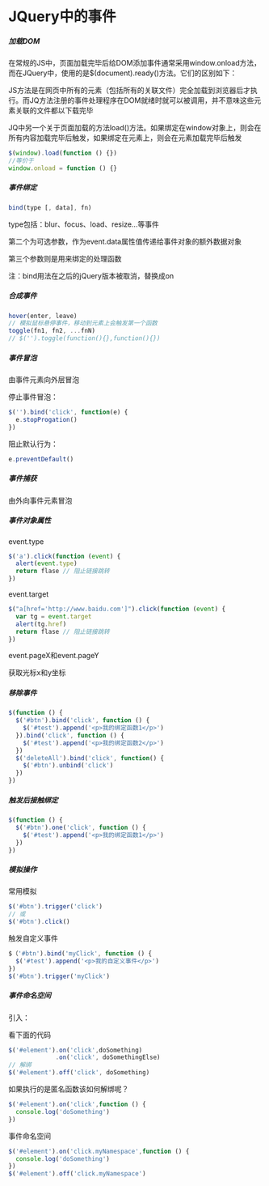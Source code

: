 # JQuery中的事件

#####  加载DOM

在常规的JS中，页面加载完毕后给DOM添加事件通常采用window.onload方法，而在JQuery中，使用的是$(document).ready()方法。它们的区别如下：

JS方法是在网页中所有的元素（包括所有的关联文件）完全加载到浏览器后才执行。而JQ方法注册的事件处理程序在DOM就绪时就可以被调用，并不意味这些元素关联的文件都以下载完毕

JQ中另一个关于页面加载的方法load()方法。如果绑定在window对象上，则会在所有内容加载完毕后触发，如果绑定在元素上，则会在元素加载完毕后触发

```javascript
$(window).load(function () {})
//等价于
window.onload = function () {}
```

##### 事件绑定

```javascript
bind(type [, data], fn)
```

type包括：blur、focus、load、resize...等事件

第二个为可选参数，作为event.data属性值传递给事件对象的额外数据对象

第三个参数则是用来绑定的处理函数

注：bind用法在之后的jQuery版本被取消，替换成on

##### 合成事件

```javascript
hover(enter, leave)
// 模拟鼠标悬停事件，移动到元素上会触发第一个函数
toggle(fn1, fn2, ...fnN)
// $('').toggle(function(){},function(){})
```

##### 事件冒泡

由事件元素向外层冒泡

停止事件冒泡：

```javascript
$('').bind('click', function(e) {
  e.stopProgation()
})
```

阻止默认行为：

```javascript
e.preventDefault()
```

##### 事件捕获

由外向事件元素冒泡

##### 事件对象属性

event.type

```javascript
$('a').click(function (event) {
  alert(event.type)
  return flase // 阻止链接跳转
})
```

event.target

```javascript
$("a[href='http://www.baidu.com']").click(function (event) {
  var tg = event.target
  alert(tg.href)
  return flase // 阻止链接跳转
})
```

event.pageX和event.pageY

获取光标x和y坐标

##### 移除事件

```javascript
$(function () {
  $('#btn').bind('click', function () {
    $('#test').append('<p>我的绑定函数1</p>')
  }).bind('click', function () {
    $('#test').append('<p>我的绑定函数2</p>')
  })
  $('deleteAll').bind('click', function() {
    $('#btn').unbind('click')
  })
})
```

##### 触发后接触绑定

```javascript
$(function () {
  $('#btn').one('click', function () {
    $('#test').append('<p>我的绑定函数1</p>')
  })
})
```

##### 模拟操作

常用模拟

```javascript
$('#btn').trigger('click')
// 或
$('#btn').click()
```

触发自定义事件

```javascript
$（'#btn').bind('myClick', function () {
  $('#test').append('<p>我的自定义事件</p>')
})
$('#btn').trigger('myClick')
```

##### 事件命名空间

引入：

看下面的代码

```javascript
$('#element').on('click',doSomething)
		     .on('click', doSomethingElse)
// 解绑
$('#element').off('click', doSomething)
```

如果执行的是匿名函数该如何解绑呢？

```javascript
$('#element').on('click',function () {
  console.log('doSomething')
})
```

事件命名空间

```javascript
$('#element').on('click.myNamespace',function () {
  console.log('doSomething')
})
$('#element').off('click.myNamespace')
```
